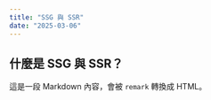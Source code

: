 ```yaml
---
title: "SSG 與 SSR"
date: "2025-03-06"
---
```


## 什麼是 SSG 與 SSR？

這是一段 Markdown 內容，會被 `remark` 轉換成 HTML。
